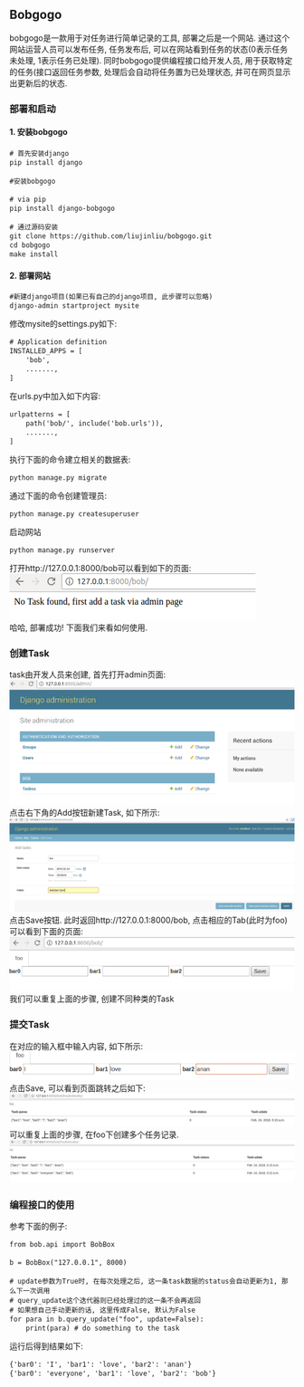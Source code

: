 ## Bobgogo
bobgogo是一款用于对任务进行简单记录的工具, 部署之后是一个网站. 通过这个网站运营人员可以发布任务, 任务发布后, 可以在网站看到任务的状态(0表示任务未处理, 1表示任务已处理). 同时bobgogo提供编程接口给开发人员, 用于获取特定的任务(接口返回任务参数, 处理后会自动将任务置为已处理状态, 并可在网页显示出更新后的状态.
### 部署和启动
#### 1. 安装bobgogo
```
# 首先安装django
pip install django

#安装bobgogo

# via pip
pip install django-bobgogo

# 通过源码安装
git clone https://github.com/liujinliu/bobgogo.git
cd bobgogo
make install
```

#### 2. 部署网站
```
#新建django项目(如果已有自己的django项目, 此步骤可以忽略)
django-admin startproject mysite
```
修改mysite的settings.py如下:  
```
# Application definition
INSTALLED_APPS = [
    'bob',
    .......,
]
```
在urls.py中加入如下内容:  
```
urlpatterns = [
    path('bob/', include('bob.urls')),
    .......,
]
```
执行下面的命令建立相关的数据表:  
```
python manage.py migrate
```
通过下面的命令创建管理员:  
```
python manage.py createsuperuser
```
启动网站
```
python manage.py runserver
```
打开http://127.0.0.1:8000/bob可以看到如下的页面:  
![](https://github.com/liujinliu/bobgogo/raw/master/docs/imgs/first_start.png)  
哈哈, 部署成功! 下面我们来看如何使用.  

### 创建Task
task由开发人员来创建, 首先打开admin页面:  
![](https://github.com/liujinliu/bobgogo/raw/master/docs/imgs/admin.png)  
点击右下角的Add按钮新建Task, 如下所示:  
![](https://github.com/liujinliu/bobgogo/raw/master/docs/imgs/add_task.png)  
点击Save按钮. 此时返回http://127.0.0.1:8000/bob, 点击相应的Tab(此时为foo)可以看到下面的页面:  
![](https://github.com/liujinliu/bobgogo/raw/master/docs/imgs/foo.png)  
我们可以重复上面的步骤, 创建不同种类的Task

### 提交Task
在对应的输入框中输入内容, 如下所示:  
![](https://github.com/liujinliu/bobgogo/raw/master/docs/imgs/Iloveanan.png)  
点击Save, 可以看到页面跳转之后如下:  
![](https://github.com/liujinliu/bobgogo/raw/master/docs/imgs/bobtasks.png)  
可以重复上面的步骤, 在foo下创建多个任务记录.
![](https://github.com/liujinliu/bobgogo/raw/master/docs/imgs/bobtask2.png)  

### 编程接口的使用
参考下面的例子:
```
from bob.api import BobBox

b = BobBox("127.0.0.1", 8000)

# update参数为True时, 在每次处理之后, 这一条task数据的status会自动更新为1, 那么下一次调用
# query_update这个迭代器则已经处理过的这一条不会再返回
# 如果想自己手动更新的话, 这里传成False, 默认为False
for para in b.query_update("foo", update=False):
    print(para) # do something to the task
```
运行后得到结果如下:
```
{'bar0': 'I', 'bar1': 'love', 'bar2': 'anan'}
{'bar0': 'everyone', 'bar1': 'love', 'bar2': 'bob'}
```